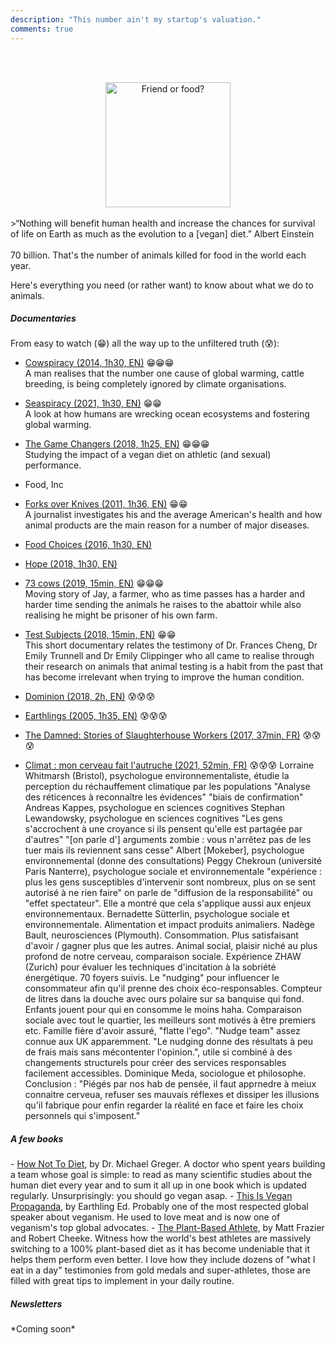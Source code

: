 ```yaml
---
description: "This number ain't my startup's valuation."
comments: true
---
```

<br><br>
<center>
    <img src="{{ site.baseurl }}/images/friend-or-food.jpg" alt="Friend or food?" height="200" width="auto">
</center>
<br>
>“Nothing will benefit human health and increase the chances for survival of life on Earth as much as the evolution to a [vegan] diet.” Albert Einstein
<br>
<br>
70 billion. That's the number of animals killed for food in the world each year.

Here's everything you need (or rather want) to know about what we do to animals.

<h5>Documentaries</h5>

From easy to watch (😁) all the way up to the unfiltered truth (😰):

- <a href="https://youtu.be/kxMBrqDvFhE" target="_blank">Cowspiracy (2014, 1h30, EN)</a> 😁😁😁<br>
A man realises that the number one cause of global warming, cattle breeding, is being completely ignored by climate organisations.
- <a href="https://www.netflix.com/fr-en/title/81014008" target="_blank">Seaspiracy (2021, 1h30, EN)</a> 😁😁<br>
A look at how humans are wrecking ocean ecosystems and fostering global warming.
- <a href="https://youtu.be/-LZnZSTes_Y" target="_blank">The Game Changers (2018, 1h25, EN)</a> 😁😁😁<br>
Studying the impact of a vegan diet on athletic (and sexual) performance.
- Food, Inc 
- <a href="https://youtu.be/oNKco49LOtM" target="_blank">Forks over Knives (2011, 1h36, EN)</a> 😁😁<br>
A journalist investigates his and the average American's health and how animal products are the main reason for a number of major diseases.
- <a href="https://vimeo.com/197280362" target="_blank">Food Choices (2016, 1h30, EN)</a>
- <a href="https://youtu.be/pDg7tlEJD64" target="_blank">Hope (2018, 1h30, EN)</a> 
- <a href="https://vimeo.com/293352305" target="_blank">73 cows (2019, 15min, EN)</a> 😁😁😁<br>
Moving story of Jay, a farmer, who as time passes has a harder and harder time sending the animals he raises to the abattoir while also realising he might be prisoner of his own farm.
- <a href="https://lockwoodfilm.com/test-subjects" target="_blank">Test Subjects (2018, 15min, EN)</a> 😁😁<br>
This short documentary relates the testimony of Dr. Frances Cheng, Dr Emily Trunnell and Dr Emily Clippinger who all came to realise through their research on animals that animal testing is a habit from the past that has become irrelevant when trying to improve the human condition.

- <a href="https://youtu.be/LQRAfJyEsko" target="_blank">Dominion (2018, 2h, EN)</a> 😰😰😰 
- <a href="https://youtu.be/8gqwpfEcBjI" target="_blank">Earthlings (2005, 1h35, EN)</a> 😰😰😰 
- <a href="https://youtu.be/Trge8blO_hI" target="_blank">The Damned: Stories of Slaughterhouse Workers (2017, 37min, FR)</a> 😰😰😰

- <a href="https://www.arte.tv/fr/videos/098858-000-A/climat-mon-cerveau-fait-l-autruche/" target="_blank">Climat : mon cerveau fait l'autruche (2021, 52min, FR)</a> 😰😰😰
Lorraine Whitmarsh (Bristol), psychologue environnementaliste, étudie la perception du réchauffement climatique par les populations "Analyse des réticences à reconnaître les évidences" "biais de confirmation"
Andreas Kappes, psychologue en sciences cognitives
Stephan Lewandowsky, psychologue en sciences cognitives "Les gens s'accrochent à une croyance si ils pensent qu'elle est partagée par d'autres" "[on parle d'] arguments zombie : vous n'arrêtez pas de les tuer mais ils reviennent sans cesse"
Albert [Mokeber], psychologue environnemental (donne des consultations)
Peggy Chekroun (université Paris Nanterre), psychologue sociale et environnementale "expérience : plus les gens susceptibles d'intervenir sont nombreux, plus on se sent autorisé à ne rien faire" on parle de "diffusion de la responsabilité" ou "effet spectateur". Elle a montré que cela s'applique aussi aux enjeux environnementaux.
Bernadette Sütterlin, psychologue sociale et environnementale. Alimentation et impact produits animaliers.
Nadège Bault, neurosciences (Plymouth). Consommation. Plus satisfaisant d'avoir / gagner plus que les autres. Animal social, plaisir niché au plus profond de notre cerveau, comparaison sociale.
Expérience ZHAW (Zurich) pour évaluer les techniques d'incitation à la sobriété énergétique. 70 foyers suivis. Le "nudging" pour influencer le consommateur afin qu'il prenne des choix éco-responsables. Compteur de litres dans la douche avec ours polaire sur sa banquise qui fond. Enfants jouent pour qui en consomme le moins haha. Comparaison sociale avec tout le quartier, les meilleurs sont motivés à être premiers etc. Famille fière d'avoir assuré, "flatte l'ego".
"Nudge team" assez connue aux UK apparemment. <bold>"Le nudging donne des résultats à peu de frais mais sans mécontenter l'opinion."</bold>, utile si combiné à des changements structurels pour créer des services responsables facilement accessibles.
Dominique Meda, sociologue et philosophe.
Conclusion : "Piégés par nos hab de pensée, il faut apprnedre à meiux connaitre cerveua, refuser ses mauvais réflexes et dissiper les illusions qu'il fabrique pour enfin regarder la réalité en face et faire les choix personnels qui s'imposent."


<h5>A few books</h5>
- <a href="https://nutritionfacts.org/book/how-not-to-diet/" target="_blank">How Not To Diet</a>, by Dr. Michael Greger.  
A doctor who spent years building a team whose goal is simple: to read as many scientific studies about the human diet every year and to sum it all up in one book which is updated regularly. Unsurprisingly: you should go vegan asap.  
- <a href="https://earthlinged.org/orderbook" target="_blank">This Is Vegan Propaganda</a>, by Earthling Ed.  
Probably one of the most respected global speaker about veganism. He used to love meat and is now one of veganism's top global advocates.  
- <a href="https://book.nomeatathlete.com/" target="_blank">The Plant-Based Athlete</a>, by Matt Frazier and Robert Cheeke.  
Witness how the world's best athletes are massively switching to a 100% plant-based diet as it has become undeniable that it helps them perform even better. I love how they include dozens of "what I eat in a day" testimonies from gold medals and super-athletes, those are filled with great tips to implement in your daily routine.  

<h5>Newsletters</h5>
*Coming soon*

